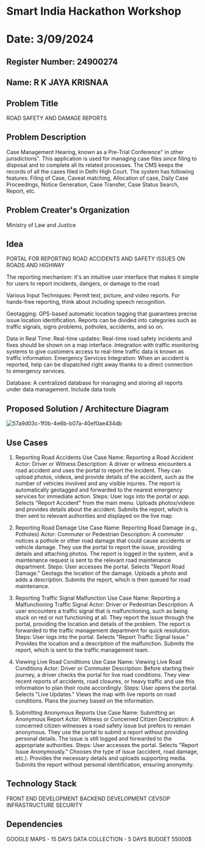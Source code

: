 # Smart India Hackathon Workshop
# Date: 3/09/2024
## Register Number: 24900274    
## Name: R K JAYA KRISNAA
## Problem Title
ROAD SAFETY AND DAMAGE REPORTS
## Problem Description
Case Management Hearing, known as a Pre-Trial Conference" in other jurisdictions". This application is used for managing case files since filing to disposal and to complete all its related processes. The CMS keeps the records of all the cases filed in Delhi High Court. The system has following features: Filing of Case, Caveat matching, Allocation of case, Daily Case Proceedings, Notice Generation, Case Transfer, Case Status Search, Report, etc.
## Problem Creater's Organization
Ministry of Law and Justice

## Idea
 PORTAL FOR REPORTING ROAD ACCIDENTS AND SAFETY ISSUES ON ROADS AND HIGHWAY

The reporting mechanism: it's an intuitive user interface that makes it simple for users to report incidents, dangers, or damage to the road.

Various Input Techniques: Permit text, picture, and video reports. For hands-free reporting, think about including speech recognition.

Geotagging: GPS-based automatic location tagging that guarantees precise issue location identification.
Reports can be divided into categories such as traffic signals, signs problems, potholes, accidents, and so on.

Data in Real Time:
Real-time updates: Real-time road safety incidents and fixes should be shown on a map interface.
Integration with traffic monitoring systems to give customers access to real-time traffic data is known as traffic information.
Emergency Services Integration: When an accident is reported, help can be dispatched right away thanks to a direct connection to emergency services.

Database: A centralized database for managing and storing all reports under data management. Include data tools
 
## Proposed Solution / Architecture Diagram
![57a9d03c-1f0b-4e6b-b07a-40ef0ae434db](https://github.com/user-attachments/assets/6cd61bdc-1122-4f3b-bfad-9c23148d55be)

## Use Cases
1. Reporting Road Accidents
Use Case Name: Reporting a Road Accident
Actor: Driver or Witness
Description: A driver or witness encounters a road accident and uses the portal to report the incident. They can upload photos, videos, and provide details of the accident, such as the number of vehicles involved and any visible injuries. The report is automatically geotagged and forwarded to the nearest emergency services for immediate action.
Steps:
User logs into the portal or app.
Selects "Report Accident" from the main menu.
Uploads photos/videos and provides details about the accident.
Submits the report, which is then sent to relevant authorities and displayed on the live map.

2. Reporting Road Damage
Use Case Name: Reporting Road Damage (e.g., Potholes)
Actor: Commuter or Pedestrian
Description: A commuter notices a pothole or other road damage that could cause accidents or vehicle damage. They use the portal to report the issue, providing details and attaching photos. The report is logged in the system, and a maintenance request is sent to the relevant road maintenance department.
Steps:
User accesses the portal.
Selects "Report Road Damage."
Geotags the location of the damage.
Uploads a photo and adds a description.
Submits the report, which is then queued for road maintenance.

3. Reporting Traffic Signal Malfunction
Use Case Name: Reporting a Malfunctioning Traffic Signal
Actor: Driver or Pedestrian
Description: A user encounters a traffic signal that is malfunctioning, such as being stuck on red or not functioning at all. They report the issue through the portal, providing the location and details of the problem. The report is forwarded to the traffic management department for quick resolution.
Steps:
User logs into the portal.
Selects "Report Traffic Signal Issue."
Provides the location and a description of the malfunction.
Submits the report, which is sent to the traffic management team.

4. Viewing Live Road Conditions
Use Case Name: Viewing Live Road Conditions
Actor: Driver or Commuter
Description: Before starting their journey, a driver checks the portal for live road conditions. They view recent reports of accidents, road closures, or heavy traffic and use this information to plan their route accordingly.
Steps:
User opens the portal.
Selects "Live Updates."
Views the map with live reports on road conditions.
Plans the journey based on the information.

5. Submitting Anonymous Reports
Use Case Name: Submitting an Anonymous Report
Actor: Witness or Concerned Citizen
Description: A concerned citizen witnesses a road safety issue but prefers to remain anonymous. They use the portal to submit a report without providing personal details. The issue is still logged and forwarded to the appropriate authorities.
Steps:
User accesses the portal.
Selects "Report Issue Anonymously."
Chooses the type of issue (accident, road damage, etc.).
Provides the necessary details and uploads supporting media.
Submits the report without personal identification, ensuring anonymity.

## Technology Stack
FRONT END DEVELOPMENT
BACKEND DEVELOPMENT
CEVSOP INFRASTRUCTURE
SECURITY


## Dependencies
GOOGLE MAPS - 15 DAYS
DATA COLLECTION - 5 DAYS 
BUDGET 55000$ 

